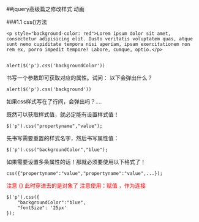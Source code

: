 ##jquery高级篇之修改样式 动画

###1.1 css()方法

	<p style="background-color: red">Lorem ipsum dolor sit amet, consectetur adipisicing elit. Iusto veritatis voluptatem quas, atque sunt nemo cupiditate tempora nisi aperiam, ipsam exercitationem non rem ex, porro impedit tempore? Labore, cumque, optio.</p>


	alert($('p').css('backgroundColor'))

书写一个参数即可获取对应的属性。试问： 以下会弹出什么？

	alert($('p').css('background'))

如果css样式写在了行间，会弹出吗？....

既然可以获取样式值，就必定能有设置样式值！

	$('p').css("propertyname","value");

先书写需要重置的样式名字，然后书写属性值：

	$('p').css("backgroundColor","blue");

如果需要设置多条属性的话！那就必须要使用以下格式了！

	css({"propertyname":"value","propertyname":"value",...});

<font color='red'>注意 {} 此时穿进去的是对象了 注意使用：赋值 ，作为连接</font>

	$('p').css({
		"backgroundColor":"blue",
		"fontSize": '25px'
	});

	